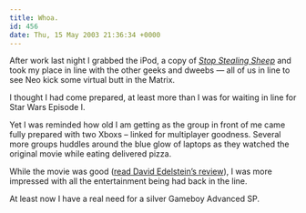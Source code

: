 ```yaml
---
title: Whoa.
id: 456
date: Thu, 15 May 2003 21:36:34 +0000
---
```


After work last night I grabbed the iPod, a copy of [*Stop Stealing Sheep*](http://www.amazon.com/exec/obidos/tg/detail/-/0201703394/qid=1053057375/sr=8-1/ref=sr_8_1/103-3235668-9299013?v=glance&s=books&n=507846) and took my place in line with the other geeks and dweebs — all of us in line to see Neo kick some virtual butt in the Matrix.  

I thought I had come prepared, at least more than I was for waiting in line for Star Wars Episode I.  

Yet I was reminded how old I am getting as the group in front of me came fully prepared with two Xboxs – linked for multiplayer goodness. Several more groups huddles around the blue glow of laptops as they watched the original movie while eating delivered pizza.  

While the movie was good ([read David Edelstein’s review](http://slate.msn.com/id/2082928/)), I was more impressed with all the entertainment being had back in the line.  

At least now I have a real need for a silver Gameboy Advanced <span class="caps">SP</span>.





